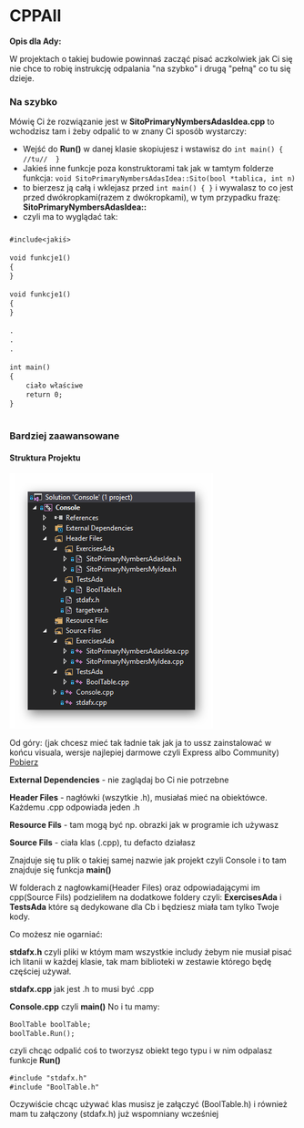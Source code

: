 # CPPAll


**Opis dla Ady:**

W projektach o takiej budowie powinnaś zacząć pisać aczkolwiek jak Ci się nie chce to robię instrukcję odpalania "na szybko" i drugą "pełną" co tu się dzieje.

### Na szybko
Mówię Ci że rozwiązanie jest w **SitoPrimaryNymbersAdasIdea.cpp** to wchodzisz tam  i żeby odpalić to w znany Ci sposób wystarczy:

- Wejść do **Run()** w danej klasie skopiujesz i wstawisz do `int main() { //tu//  }`
- Jakieś inne funkcje poza konstruktorami tak jak w tamtym folderze funkcja: `void SitoPrimaryNymbersAdasIdea::Sito(bool *tablica, int n)`
-  to bierzesz ją całą i wklejasz przed `int main() { }` i wywalasz to co jest przed dwókropkami(razem z dwókropkami), w tym przypadku frazę:  **SitoPrimaryNymbersAdasIdea::**
- czyli ma to wyglądać tak:

###
    #include<jakiś>

    void funkcje1()
    {
	}
    
    void funkcje1()
    {
    }

    .
    .
    .
    
    int main()
    {
    	ciało właściwe
    	return 0;
    }

#


### Bardziej zaawansowane

#### Struktura Projektu 

![Project](https://raw.githubusercontent.com/pawelak/CPPAll/master/img/proj_struc.png)

Od góry:
(jak chcesz mieć tak ładnie tak jak ja to ussz zainstalować w końcu visuala, wersje najlepiej darmowe czyli Express albo Community)
[Pobierz](https://www.visualstudio.com/pl/vs/express/?rr=https%3A%2F%2Fwww.google.pl%2F "Pobierz")

**External Dependencies** - nie zaglądaj bo Ci nie potrzebne

**Header Files** - nagłówki (wszytkie .h), musiałaś mieć na obiektówce. Każdemu .cpp odpowiada jeden .h

**Resource Fils** - tam mogą być np. obrazki jak w programie ich używasz

**Source Fils** - ciała klas (.cpp), tu defacto działasz

Znajduje się tu plik o takiej samej nazwie jak projekt czyli Console i to tam znajduje się funkcja **main()**


W folderach z nagłowkami(Header Files) oraz odpowiadającymi im cpp(Source Fils)
podzieliłem na dodatkowe foldery czyli: **ExercisesAda** i **TestsAda** które są dedykowane dla Cb i będziesz miała tam tylko Twoje kody.


Co możesz nie ogarniać:

**stdafx.h** czyli pliki w któym mam wszystkie includy żebym nie musiał pisać ich litanii w każdej klasie, tak mam biblioteki w zestawie którego będę częściej używał.

**stdafx.cpp** jak jest .h to musi być .cpp


**Console.cpp** czyli **main()**
No i tu mamy:

	BoolTable boolTable;
	boolTable.Run();

czyli chcąc odpalić coś to tworzysz obiekt tego typu i w nim odpalasz funkcje **Run()**

    #include "stdafx.h"
    #include "BoolTable.h"

Oczywiście chcąc używać klas musisz je załączyć (BoolTable.h) i również mam tu załączony (stdafx.h) już wspomniany wcześniej